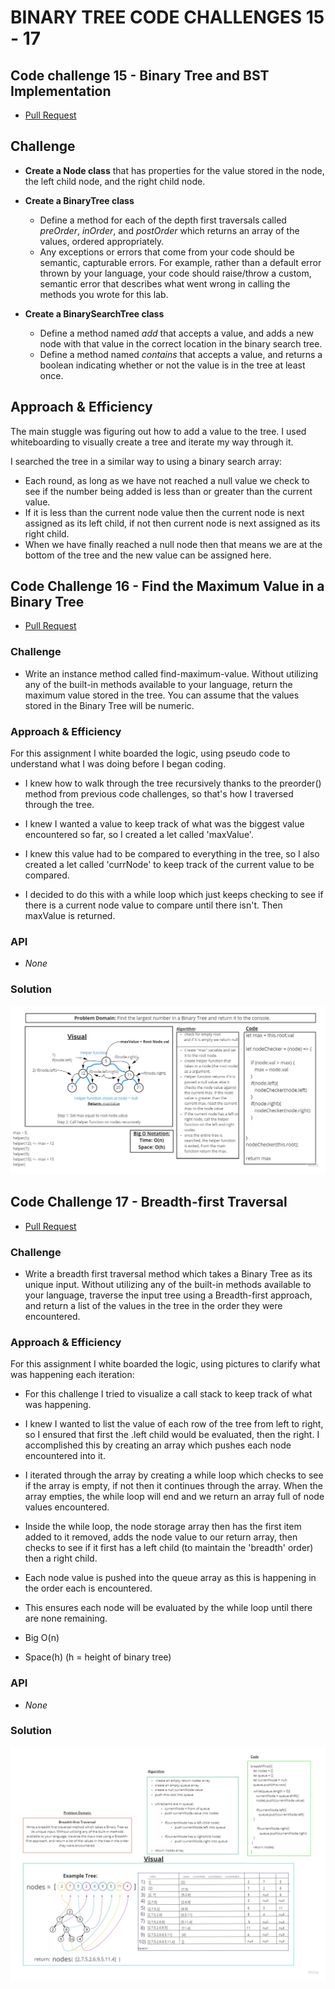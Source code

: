 # BINARY TREE CODE CHALLENGES 15 - 17

## Code challenge 15 - Binary Tree and BST Implementation

- [Pull Request](https://github.com/micgreene/data-structures-and-algorithms/pull/30)

## Challenge

- **Create a Node class** that has properties for the value stored in the node, the left child node, and the right child node.

- **Create a BinaryTree class**
  - Define a method for each of the depth first traversals called *preOrder*, *inOrder*, and *postOrder* which returns an array of the values, ordered appropriately.
  - Any exceptions or errors that come from your code should be semantic, capturable errors. For example, rather than a default error thrown by your language, your code should raise/throw a custom, semantic error that describes what went wrong in calling the methods you wrote for this lab.

- **Create a BinarySearchTree class**
  - Define a method named *add* that accepts a value, and adds a new node with that value in the correct location in the binary search tree.
  - Define a method named *contains* that accepts a value, and returns a boolean indicating whether or not the value is in the tree at least once.

## Approach & Efficiency

The main stuggle was figuring out how to add a value to the tree. I used whiteboarding to visually create a tree and iterate my way through it.

I searched the tree in a similar way to using a binary search array:

- Each round, as long as we have not reached a null value we check to see if the number being added is less than or greater than the current value.
- If it is less than the current node value then the current node is next assigned as its left child, if not then current node is next assigned as its right child.
- When we have finally reached a null node then that means we are at the bottom of the tree and the new value can be assigned here.


## Code Challenge 16 - Find the Maximum Value in a Binary Tree

- [Pull Request](https://github.com/micgreene/data-structures-and-algorithms/pull/33)

### Challenge

- Write an instance method called find-maximum-value. Without utilizing any of the built-in methods available to your language, return the maximum value stored in the tree. You can assume that the values stored in the Binary Tree will be numeric.

### Approach & Efficiency

For this assignment I white boarded the logic, using pseudo code to understand what I was doing before I began coding.

- I knew how to walk through the tree recursively thanks to the preorder() method from previous code challenges, so that's how I traversed through the tree.

- I knew I wanted a value to keep track of what was the biggest value encountered so far, so I created a let called 'maxValue'.

- I knew this value had to be compared to everything in the tree, so I also created a let called 'currNode' to keep track of the current value to be compared.

- I decided to do this with a while loop which just keeps checking to see if there is a current node value to compare until there isn't. Then maxValue is returned.

### API

- *None*

### Solution

![Whiteboard](./code-challenge_16.jpg)


## Code Challenge 17 - Breadth-first Traversal

- [Pull Request](https://github.com/micgreene/data-structures-and-algorithms/pull/35)

### Challenge

- Write a breadth first traversal method which takes a Binary Tree as its unique input. Without utilizing any of the built-in methods available to your language, traverse the input tree using a Breadth-first approach, and return a list of the values in the tree in the order they were encountered.

### Approach & Efficiency

For this assignment I white boarded the logic, using pictures to clarify what was happening each iteration:

- For this challenge I tried to visualize a call stack to keep track of what was happening.

- I knew I wanted to list the value of each row of the tree from left to right, so I ensured that first the .left child would be evaluated, then the right. I accomplished this by creating an array which pushes each node encountered into it.

- I iterated through the array by creating a while loop which checks to see if the array is empty, if not then it continues through the array. When the array empties, the while loop will end and we return an array full of node values encountered.

- Inside the while loop, the node storage array then has the first item added to it removed, adds the node value to our return array, then checks to see if it first has a left child (to maintain the 'breadth' order) then a right child.

- Each node value is pushed into the queue array as this is happening in the order each is encountered.

- This ensures each node will be evaluated by the while loop until there are none remaining.

- Big O(n)
- Space(h) (h = height of binary tree)

### API

- *None*

### Solution

![Whiteboard](./code-challenge_17.jpg)
